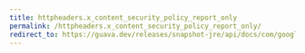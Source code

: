 ```yaml
---
title: httpheaders.x_content_security_policy_report_only
permalink: /httpheaders.x_content_security_policy_report_only/
redirect_to: https://guava.dev/releases/snapshot-jre/api/docs/com/google/common/net/HttpHeaders.html#X_CONTENT_SECURITY_POLICY_REPORT_ONLY
---
```

